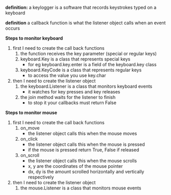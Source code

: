 **definition:** a keylogger is a software that records keystrokes typed on a keyboard

**definition** a callback function is what the listener object calls when an event occurs

**Steps to monitor keyboard**
1. first I need to create the call back functions
    1. the function receives the key parameter (special or regular keys)
    2. keyboard.Key is a class that represents special keys
        - for eg keyboard.key.enter is a field of the keyboard.key class
    3. keyboard.KeyCode is a class that represents regular keys
        - to access the value you use key.char
2. then I need to create the listener object
    1. the keyboard.Listener is a class that monitors keyboard events 
        - it watches for key presses and key releases
    2. the join method waits for the listener to finish 
        - to stop it your callbacks must return False  

**Steps to monitor mouse**
1. first I need to create the call back functions
    1. on_move
        - the listener object calls this when the mouse moves
    2. on_click
        - the listener object calls this when the mouse is pressed
        - if the mouse is pressed return True, False if released
    3. on_scroll
        - the listener object calls this when the mouse scrolls
        - x, y are the coordinates of the mouse pointer 
        - dx, dy is the amount scrolled horizontally and vertically respectively
2. then I need to create the listener object
    1. the mouse.Listener is a class that monitors mouse events